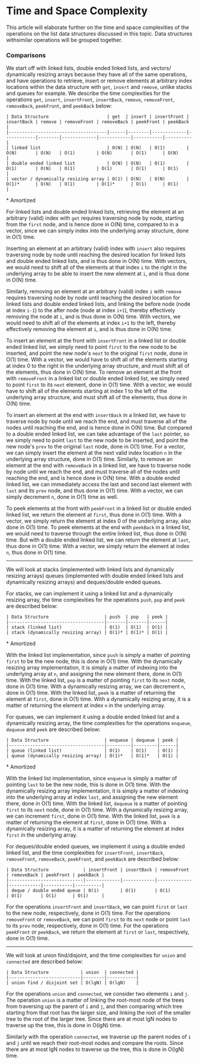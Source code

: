 # Time and Space Complexity

This article will elaborate further on the time and space complexities of the
operations on the list data structures discussed in this topic. Data structures 
withsimilar operations will be grouped together.

### Comparisons

We start off with linked lists, double ended linked lists, and vectors/
dynamically resizing arrays because they have all of the same operations, and 
have operations to retrieve, insert or remove elements at arbitrary index 
locations within the data structure with `get`, `insert` and `remove`, unlike 
stacks and queues for example. We describe the time complexities for the 
operations `get`, `insert`, `insertFront`, `insertBack`, `remove`, 
`removeFront`, `removeBack`, `peekFront`, and `peekBack` below:

```
| Data Structure                      | get  | insert | insertFront | insertBack | remove | removeFront | removeBack | peekFront | peekBack |
|-------------------------------------|------|--------|-------------|------------|--------|-------------|------------|-----------|----------|
| linked list                         | O(N) | O(N)   | O(1)        | O(N)       | O(N)   | O(1)        | O(N)       | O(1)      | O(N)     |
| double ended linked list            | O(N) | O(N)   | O(1)        | O(1)       | O(N)   | O(1)        | O(1)       | O(1)      | O(1)     |
| vector / dynamically resizing array | O(1) | O(N)   | O(N)        | O(1)*      | O(N)   | O(1)        | O(1)*      | O(1)      | O(1)     |
```

\* Amortized

For linked lists and double ended linked lists, retrieving the element at an 
arbitrary (valid) index with `get` requires traversing node by node, starting 
from the `first` node, and is hence done in O(N) time, compared to in a 
vector, since we can simply index into the underlying array structure, done 
in O(1) time. 

Inserting an element at an arbitrary (valid) index with `insert` also requires 
traversing node by node until reaching the desired location for linked lists and
double ended linked lists, and is thus done in O(N) time. With vectors, we would 
need to shift all of the elements at that index `i` to the right in the 
underlying array to be able to insert the new element at `i`, and is thus done 
in O(N) time. 

Similarly, removing an element at an arbitrary (valid) index `i` with `remove` 
requires traversing node by node until reaching the desired location for linked
lists and double ended linked lists, and linking the before node (node at index
`i-1`) to the after node (node at index `i+1`), thereby effectively removing the
node at `i`, and is thus done in O(N) time. With vectors, we would need to 
shift all of the elements at index `i+1` to the left, thereby effectively 
removing the element at `i`, and is thus done in O(N) time.
  
To insert an element at the front with `insertFront` in a linked list or double 
ended linked list, we simply need to point `first` to the new node to be 
inserted, and point the new node's `next` to the original `first` node, done in
O(1) time. With a vector, we would have to shift all of the elements starting at 
index 0 to the right in the underlying array structure, and must shift all of 
the elements, thus done in O(N) time. To remove an element at the front with 
`removeFront` in a linked list or double ended linked list, we simply need to 
point `first` to its `next` element, done in O(1) time. With a vector, we would 
have to shift all of the elements starting at index 1 to the left of the 
underlying array structure, and must shift all of the elements, thus done in 
O(N) time.

To insert an element at the end with `insertBack` in a linked list, we have to 
traverse node by node until we reach the end, and must traverse all of the nodes 
until reaching the end, and is hence done in O(N) time. But compared to a double 
ended linked list, we can take advantage of the `last` pointer, so we simply 
need to point `last` to the new node to be inserted, and point the new node's 
`prev` to the original `last` node, done in O(1) time. For a vector, we can 
simply insert the element at the next valid index location `n` in the underlying
array structure, done in O(1) time. Similarly, to remove an element at the end 
with `removeBack` in a linked list, we have to traverse node by node until we 
reach the end, and must traverse all of the nodes until reaching the end, and is 
hence done in O(N) time. With a double ended linked list, we can immediately 
access the last and second last element with `last` and its `prev` node, and 
thus done in O(1) time. With a vector, we can simply decrement `n`, done in O(1) 
time as well.

To peek elements at the front with `peekFront` in a linked list or double ended
linked list, we return the element at `first`, thus done in O(1) time. With a 
vector, we simply return the element at index 0 of the underlying array, also 
done in O(1) time. To peek elements at the end with `peekBack` in a linked list,
we would need to traverse through the entire linked list, thus done in O(N) 
time. But with a double ended linked list, we can return the element at `last`,
thus done in O(1) time. With a vector, we simply return the element at index
`n`, thus done in O(1) time.

---

We will look at stacks (implemented with linked lists and dynamically resizing 
arrays) queues (implemented with double ended linked lists and dynamically 
resizing arrays) and deques/double ended queues. 

For stacks, we can implement it using a linked list and a dynamically resizing 
array, the time complexities for the operations `push`, `pop` and `peek` are 
described below:

```
| Data Structure                     | push  | pop   | peek |
|------------------------------------|-------|-------|------|
| stack (linked list)                | O(1)  | O(1)  | O(1) |
| stack (dynamically resizing array) | O(1)* | O(1)* | O(1) |
```

\* Amortized

With the linked list implementation, since `push` is simply a matter of 
pointing `first` to be the new node, this is done in O(1) time. With the 
dynamically resizing array implementation, it is simply a matter of indexing 
into the underlying array at `n`, and assigning the new element there, done in 
O(1) time. With the linked list, `pop` is a matter of pointing `first` to its 
`next` node, done in O(1) time. With a dynamically resizing array, we can 
decrement `n`, done in O(1) time. With the linked list, `peek` is a matter of 
returning the element at `first`, done in O(1) time. With a dynamically resizing 
array, it is a matter of returning the element at index `n` in the underlying
array.

For queues, we can implement it using a double ended linked list and a 
dynamically resizing array, the time complexities for the operations `enqueue`, 
`dequeue` and `peek` are described below:

```
| Data Structure                     | enqueue | dequeue | peek |
|------------------------------------|---------|---------|------|
| queue (linked list)                | O(1)    | O(1)    | O(1) |
| queue (dynamically resizing array) | O(1)*   | O(1)*   | O(1) |
```

\* Amortized

With the linked list implementation, since `enqueue` is simply a matter of 
pointing `last` to be the new node, this is done in O(1) time. With the 
dynamically resizing array implementation, it is simply a matter of indexing 
into the underlying array at index `last`, and assigning the new element there, 
done in O(1) time. With the linked list, `dequeue` is a matter of pointing 
`first` to its `next` node, done in O(1) time. With a dynamically resizing 
array, we can increment `first`, done in O(1) time. With the linked list, `peek` 
is a matter of returning the element at `first`, done in O(1) time. With a 
dynamically resizing array, it is a matter of returning the element at index 
`first` in the underlying array.

For deques/double ended queues, we implement it using a double ended linked
list, and the time complexities for `insertFront`, `insertBack`, `removeFront`,
`removeBack`, `peekFront`, and `peekBack` are described below:

```
| Data Structure             | insertFront | insertBack | removeFront | removeBack | peekFront | peekBack |
|----------------------------|-------------|------------|-------------|------------|-----------|----------|
| deque / double ended queue | O(1)        | O(1)       | O(1)        | O(1)       | O(1)      | O(1)     |
```

For the operations `insertFront` and `insertBack`, we can point `first` or 
`last` to the new node, respectively, done in O(1) time. For the operations 
`removeFront` or `removeBack`, we can point `first` to its `next` node or point
`last` to its `prev` node, respectively, done in O(1) time. For the operations 
`peekFront` or `peekBack`, we return the element at `first` or `last`, 
respectively, done in O(1) time.

---

We will look at union find/disjoint, and the time complexities for `union` and 
`connected` are described below:

```
| Data Structure            | union  | connected |
|---------------------------|--------|-----------|
| union find / disjoint set | O(lgN) | O(lgN)    |
```

For the operations `union` and `connected`, we consider two elements `i` and 
`j`. The operation `union` is a matter of linking the root-most node of the 
trees from traversing up the parent of `i` and `j`, and then comparing which 
tree starting from that root has the larger size, and linking the root of the 
smaller tree to the root of the larger tree. Since there are at most lgN nodes
to traverse up the tree, this is done in O(lgN) time.

Similarly with the operation `connected`, we traverse up the parent nodes of 
`i` and `j` until we reach their root-most nodes and compare the roots. Since 
there are at most lgN nodes to traverse up the tree, this is done in O(lgN) 
time.
